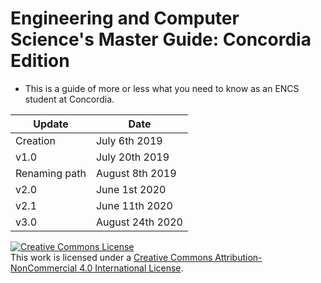 # Engineering and Computer Science's Master Guide: Concordia Edition

- This is a guide of more or less what you need to know as an ENCS student at Concordia.

| Update | Date |
| ------| --------------- |
| Creation | July 6th 2019|
| v1.0 | July 20th 2019|
| Renaming path | August 8th 2019|
| v2.0 | June 1st 2020 |
| v2.1 | June 11th 2020 |
| v3.0 | August 24th 2020 |


<a rel="license" href="http://creativecommons.org/licenses/by-nc/4.0/"><img alt="Creative Commons License" style="border-width:0" src="https://i.creativecommons.org/l/by-nc/4.0/88x31.png" /></a><br />This work is licensed under a <a rel="license" href="http://creativecommons.org/licenses/by-nc/4.0/">Creative Commons Attribution-NonCommercial 4.0 International License</a>.
